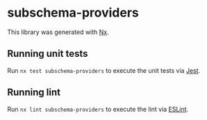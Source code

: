 # subschema-providers

This library was generated with [Nx](https://nx.dev).

## Running unit tests

Run `nx test subschema-providers` to execute the unit tests via [Jest](https://jestjs.io).

## Running lint

Run `nx lint subschema-providers` to execute the lint via [ESLint](https://eslint.org/).
